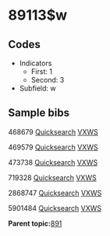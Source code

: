 # 89113$w

## Codes

-   Indicators
    -   First: 1
    -   Second: 3
-   Subfield: w

## Sample bibs

468679 [Quicksearch](https://search.library.yale.edu/catalog/468679) [VXWS](http://prodorbis.library.yale.edu:7014/vxws/GetHoldingsService?bibId=468679)

469579 [Quicksearch](https://search.library.yale.edu/catalog/469579) [VXWS](http://prodorbis.library.yale.edu:7014/vxws/GetHoldingsService?bibId=469579)

473738 [Quicksearch](https://search.library.yale.edu/catalog/473738) [VXWS](http://prodorbis.library.yale.edu:7014/vxws/GetHoldingsService?bibId=473738)

719328 [Quicksearch](https://search.library.yale.edu/catalog/719328) [VXWS](http://prodorbis.library.yale.edu:7014/vxws/GetHoldingsService?bibId=719328)

2868747 [Quicksearch](https://search.library.yale.edu/catalog/2868747) [VXWS](http://prodorbis.library.yale.edu:7014/vxws/GetHoldingsService?bibId=2868747)

5901484 [Quicksearch](https://search.library.yale.edu/catalog/5901484) [VXWS](http://prodorbis.library.yale.edu:7014/vxws/GetHoldingsService?bibId=5901484)

**Parent topic:**[891](../../tags/891/891.md)

